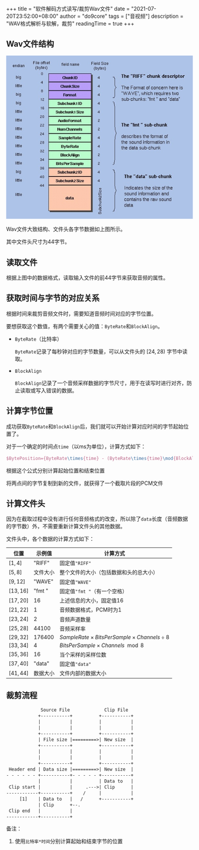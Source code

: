 +++
title = "软件解码方式读写/裁剪Wav文件"
date = "2021-07-20T23:52:00+08:00"
author = "do9core"
tags = ["音视频"]
description = "WAV格式解析与软解，裁剪"
readingTime = true
+++

## Wav文件结构

![WAV Format](wav-format.png)

Wav文件大致结构、文件头各字节数据如上图所示。

其中文件头尺寸为44字节。

## 读取文件

根据上图中的数据格式，读取输入文件的前44字节来获取音频的属性。

## 获取时间与字节的对应关系

根据时间来裁剪音频文件时，需要知道音频时间对应的字节位置。

要想获取这个数值，有两个需要关心的值：`ByteRate`和`BlockAlign`。

* `ByteRate`（比特率）

  `ByteRate`记录了每秒钟对应的字节数量，可以从文件头的 $[24, 28)$ 字节中读取。

* `BlockAlign`

  `BlockAlign`记录了一个音频采样数据的字节尺寸，用于在读写时进行对齐，防止读取或写入错误的数据。

## 计算字节位置

成功获取`ByteRate`和`BlockAlign`后，我们就可以开始计算对应时间的字节起始位置了。

对于一个确定的时间点`time`（以ms为单位），计算方式如下：

```latex
$BytePosition={ByteRate\times{time} - (ByteRate\times{time}\mod{BlockAlign})}$
```

根据这个公式分别计算起始位置和结束位置

将两点间的字节复制到新的文件，就获得了一个截取片段的PCM文件

## 计算文件头

因为在截取过程中没有进行任何音频格式的改变，所以除了`data`长度（音频数据的字节数）外，不需要重新计算文件头的其他数据。

文件头中，各个数据的计算方式如下：

| 位置       | 示例值   | 计算方式                                                    |
| ---------- | -------- | ----------------------------------------------------------- |
| $[1, 4]$   | "RIFF"   | 固定值`"RIFF"`                                              |
| $[5, 8]$   | 文件大小 | 整个文件的大小（包括数据和头的总大小）                      |
| $[9, 12]$  | "WAVE"   | 固定值`"WAVE"`                                              |
| $[13, 16]$ | "fmt "   | 固定值`"fmt "`（有一个空格）                                |
| $[17, 20]$ | 16       | 上述信息的大小，固定值16                                    |
| $[21, 22]$ | 1        | 音频数据格式，PCM时为1                                      |
| $[23, 24]$ | 2        | 音频声道数量                                                |
| $[25,28]$  | 44100    | 音频采样率                                                  |
| $[29,32]$  | 176400   | ${SampleRate}\times{BitsPerSample}\times{Channels}\div {8}$ |
| $[33,34]$  | 4        | ${BitsPerSample}\times{Channels}\mod {8}$                   |
| $[35,36]$  | 16       | 当个采样的采样位数                                          |
| $[37,40]$  | "data"   | 固定值`"data"`                                              |
| $[41, 44]$ | 数据大小 | 文件内部的数据大小                                          |

## 裁剪流程

```goat
             Source File             Clip File
            +-----------+          +-----------+
            |           |          |           |
            |           |          |           |
            +-----------+          +-----------+
            | File size |=========>| New size  |
            +-----------+          +-----------+
            |           |          |           |
            |           |          |           |
            +-----------+          +-----------+
 Header end | Data size |=========>| New size  |
- - - - - - +-----------+- - - - - +-----------+
            |           |          | Data to   |
 Clip start |           |     .--->| Clip      |
------------+-----------+    /     |           |
     [1]    | Data to   |   /      +-----------+
            | Clip      +--.
 Clip end   |           |
------------+-----------+
```

备注：

1. 使用`比特率*时间`分别计算起始和结束字节的位置
